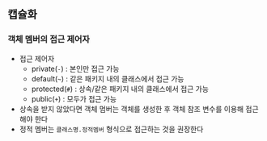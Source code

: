 ## 캡슐화
### 객체 멤버의 접근 제어자
- 접근 제어자
  - private(`-`) : 본인만 접근 가능
  - default(`~`) : 같은 패키지 내의 클래스에서 접근 가능
  - protected(`#`) : 상속/같은 패키지 내의 클래스에서 접근 가능
  - public(`+`) : 모두가 접근 가능
- 상속을 받지 않았다면 객체 멈버는 객체를 생성한 후 객체 참조 변수를 이용해 접근해야 한다
- 정적 멤버는 `클래스명.정적멤버` 형식으로 접근하는 것을 권장한다